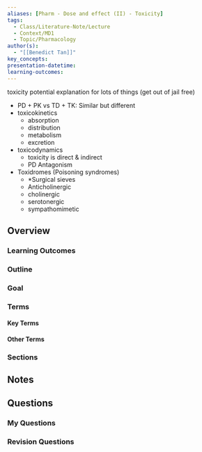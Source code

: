 ```yaml
---
aliases: [Pharm - Dose and effect (II) - Toxicity]
tags:
  - Class/Literature-Note/Lecture
  - Context/MD1
  - Topic/Pharmacology
author(s):
  - "[[Benedict Tan]]"
key_concepts: 
presentation-datetime: 
learning-outcomes:
---
```


toxicity potential explanation for lots of things (get out of jail free)

- PD + PK vs TD + TK: Similar but different
- toxicokinetics
	- absorption
	- distribution
	- metabolism
	- excretion
- toxicodynamics
	- toxicity is direct & indirect
	- PD Antagonism
- Toxidromes (Poisoning syndromes)
	- \*Surgical sieves
	- Anticholinergic
	- cholinergic
	- serotonergic
	- sympathomimetic

## Overview
### Learning Outcomes

### Outline

### Goal

### Terms
#### Key Terms

#### Other Terms

### Sections


## Notes


## Questions

### My Questions
### Revision Questions




